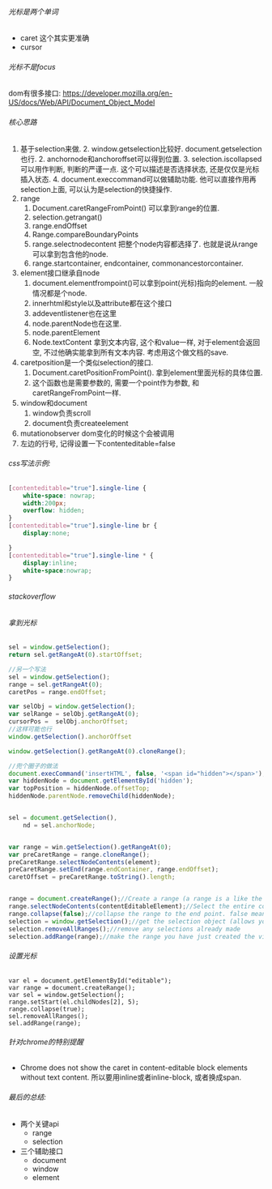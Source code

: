 ###### 光标是两个单词

- caret 这个其实更准确
- cursor

###### 光标不是focus

dom有很多接口: https://developer.mozilla.org/en-US/docs/Web/API/Document_Object_Model

###### 核心思路

1. 基于selection来做.
   2. window.getselection比较好. document.getselection也行.
   2. anchornode和anchoroffset可以得到位置.
   3. selection.iscollapsed可以用作判断, 判断的严谨一点. 这个可以描述是否选择状态, 还是仅仅是光标插入状态.
   4. document.execcommand可以做辅助功能.  他可以直接作用再selection上面, 可以认为是selection的快捷操作. 
2. range
   1. Document.caretRangeFromPoint() 可以拿到range的位置.
   2. selection.getrangat()
   3. range.endOffset
   4. Range.compareBoundaryPoints
   5. range.selectnodecontent 把整个node内容都选择了. 也就是说从range可以拿到包含他的node.
   6. range.startcontainer, endcontainer, commonancestorcontainer.
3. element接口继承自node
   1. document.elementfrompoint()可以拿到point(光标)指向的element. 一般情况都是个node.
   2. innerhtml和style以及attribute都在这个接口
   3. addeventlistener也在这里
   4. node.parentNode也在这里. 
   5. node.parentElement
   6. Node.textContent 拿到文本内容, 这个和value一样, 对于element会返回空, 不过他确实能拿到所有文本内容. 考虑用这个做文档的save.
4. caretposition是一个类似selection的接口.
   1. Document.caretPositionFromPoint(). 拿到element里面光标的具体位置.
   2. 这个函数也是需要参数的, 需要一个point作为参数, 和caretRangeFromPoint一样.
5. window和document
   1. window负责scroll
   2. document负责createelement
6. mutationobserver dom变化的时候这个会被调用
7. 左边的行号, 记得设置一下contenteditable=false

###### css写法示例: 

```css
[contenteditable="true"].single-line {
    white-space: nowrap;
    width:200px;
    overflow: hidden;
} 
[contenteditable="true"].single-line br {
    display:none;

}
[contenteditable="true"].single-line * {
    display:inline;
    white-space:nowrap;
}
```

###### stackoverflow

###### 拿到光标

```js
sel = window.getSelection();
return sel.getRangeAt(0).startOffset;

//另一个写法
sel = window.getSelection();
range = sel.getRangeAt(0);
caretPos = range.endOffset;

var selObj = window.getSelection();
var selRange = selObj.getRangeAt(0);
cursorPos =  selObj.anchorOffset;
//这样可能也行
window.getSelection().anchorOffset

window.getSelection().getRangeAt(0).cloneRange();

//兜个圈子的做法
document.execCommand('insertHTML', false, '<span id="hidden"></span>');
var hiddenNode = document.getElementById('hidden');
var topPosition = hiddenNode.offsetTop;
hiddenNode.parentNode.removeChild(hiddenNode);


sel = document.getSelection(),
    nd = sel.anchorNode;


var range = win.getSelection().getRangeAt(0);
var preCaretRange = range.cloneRange();
preCaretRange.selectNodeContents(element);
preCaretRange.setEnd(range.endContainer, range.endOffset);
caretOffset = preCaretRange.toString().length;


range = document.createRange();//Create a range (a range is a like the selection but invisible)
range.selectNodeContents(contentEditableElement);//Select the entire contents of the element with the range
range.collapse(false);//collapse the range to the end point. false means collapse to end rather than the start
selection = window.getSelection();//get the selection object (allows you to change selection)
selection.removeAllRanges();//remove any selections already made
selection.addRange(range);//make the range you have just created the visible selection
```

###### 设置光标

```
var el = document.getElementById("editable");
var range = document.createRange();
var sel = window.getSelection();
range.setStart(el.childNodes[2], 5);
range.collapse(true);
sel.removeAllRanges();
sel.addRange(range);
```

###### 针对chrome的特别提醒

- Chrome does not show the caret in content-editable block elements without text content. 所以要用inline或者inline-block, 或者换成span.



###### 最后的总结:

- 两个关键api
  - range
  - selection
- 三个辅助接口
  - document
  - window
  - element